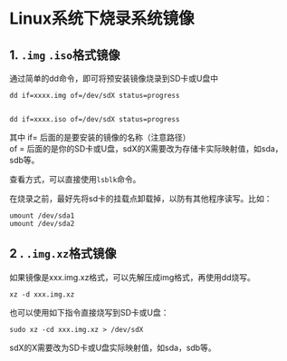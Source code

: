 # Linux系统下烧录系统镜像

## 1\. `.img` `.iso`格式镜像

通过简单的dd命令，即可将预安装镜像烧录到SD卡或U盘中

    dd if=xxxx.img of=/dev/sdX status=progress


    dd if=xxxx.iso of=/dev/sdX status=progress


其中 if= 后面的是要安装的镜像的名称（注意路径）  
of = 后面的是你的SD卡或U盘，sdX的X需要改为存储卡实际映射值，如sda，sdb等。

查看方式，可以直接使用`lsblk`命令。

在烧录之前，最好先将sd卡的挂载点卸载掉，以防有其他程序读写。比如：

    umount /dev/sda1
    umount /dev/sda2


## 2 . `.img.xz`格式镜像

如果镜像是xxx.img.xz格式，可以先解压成img格式，再使用dd烧写。

    xz -d xxx.img.xz


也可以使用如下指令直接烧写到SD卡或U盘：

    sudo xz -cd xxx.img.xz > /dev/sdX


sdX的X需要改为SD卡或U盘实际映射值，如sda，sdb等。